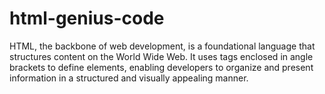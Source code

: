 # html-genius-code
HTML, the backbone of web development, is a foundational language that structures content on the World Wide Web. It uses tags enclosed in angle brackets to define elements, enabling developers to organize and present information in a structured and visually appealing manner.
